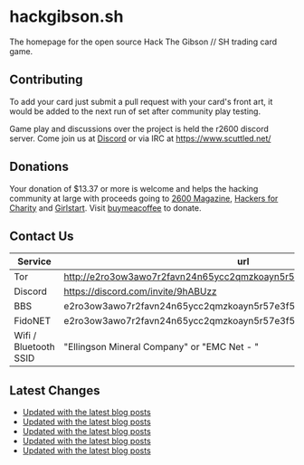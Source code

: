 # hackgibson.sh
The homepage for the open source Hack The Gibson // SH trading card game.


## Contributing

To add your card just submit a pull request with your card's front art, it would be added to the next run of set after community play testing.

Game play and discussions over the project is held the r2600 discord server. Come join us at [Discord](https://discord.com/invite/9hABUzz) or via IRC at https://www.scuttled.net/


## Donations

Your donation of $13.37 or more is welcome and helps the hacking community at large with proceeds going to [2600 Magazine](https://2600.com/), [Hackers for Charity](https://hackersforcharity.org) and [Girlstart](https://girlstart.org).  Visit [buymeacoffee](https://www.buymeacoffee.com/hackgibson.sh) to donate.


## Contact Us

Service | url
-|-
Tor | http://e2ro3ow3awo7r2favn24n65ycc2qmzkoayn5r57e3f56nvjwdcgg32ad.onion
Discord | https://discord.com/invite/9hABUzz
BBS | e2ro3ow3awo7r2favn24n65ycc2qmzkoayn5r57e3f56nvjwdcgg32ad.onion:23
FidoNET | e2ro3ow3awo7r2favn24n65ycc2qmzkoayn5r57e3f56nvjwdcgg32ad.onion:24554
Wifi / Bluetooth SSID | "Ellingson Mineral Company" or "EMC Net - <fidonet address>"

## Latest Changes
<!-- BLOG-POST-LIST:START -->
- [Updated with the latest blog posts](https://github.com/DFW2600/hackgibson.sh/commit/5ef9cecc8e6fc7d4199a9b1fe8002b8d3b1941ef)
- [Updated with the latest blog posts](https://github.com/DFW2600/hackgibson.sh/commit/2e52c96a78c5a3ccfb02d1cf7e5bd455af69a2d0)
- [Updated with the latest blog posts](https://github.com/DFW2600/hackgibson.sh/commit/0585f7b64094480861837c78eb7704d930ed30a4)
- [Updated with the latest blog posts](https://github.com/DFW2600/hackgibson.sh/commit/1cabb6ae3b192b9d3482032ef6730c65940aedc5)
- [Updated with the latest blog posts](https://github.com/DFW2600/hackgibson.sh/commit/261d801adb7aece2dea236ec61985521a3211a62)
<!-- BLOG-POST-LIST:END -->
